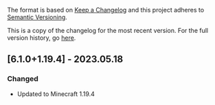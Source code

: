 The format is based on [Keep a Changelog](http://keepachangelog.com/en/1.0.0/) and this project adheres to [Semantic Versioning](http://semver.org/spec/v2.0.0.html).

This is a copy of the changelog for the most recent version. For the full version history, go [here](https://github.com/illusivesoulworks/beaconsforall/1.19.4/CHANGELOG.md).

## [6.1.0+1.19.4] - 2023.05.18
### Changed
- Updated to Minecraft 1.19.4
